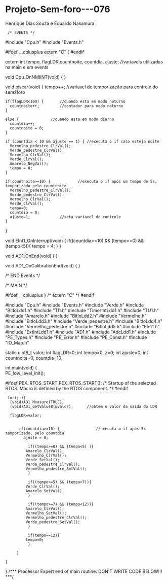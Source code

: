 # Projeto-Sem-foro---076
Henrique Dias Souza e Eduardo Nakamura

     /* EVENTS */

#include "Cpu.h"
#include "Events.h"

#ifdef __cplusplus
extern "C" {
#endif 

extern int tempo, flagLDR,countnoite, countdia, ajuste; //variaveis utilizadas na main e em events 


void Cpu_OnNMIINT(void)
{
}

void piscar(void)
{
	tempo++;			//variavel de temporização para controle do semáforo
	
	if(flagLDR<100) {		//quando esta em modo noturno 
	  countnoite++;			//contador para modo noturno
	} 
	
	else {				//quando esta em modo diurno
	  countdia++;
	  countnoite = 0;		
	}
	
	if (countdia < 10 && ajuste == 1) {	//executa o if caso esteja noite
	  Vermelho_pedestre_ClrVal();
	  Verde_pedestre_ClrVal();
	  Vermelho_ClrVal();
	  Verde_ClrVal(); 
	  Amarelo_NegVal();
	  tempo = 0;
	}
	
	if(countnoite>=10) {			//executa o if apos um tempo de 5s, temporizado pelo countnoite
	  Vermelho_pedestre_ClrVal();
	  Verde_pedestre_ClrVal();
	  Vermelho_ClrVal();
	  Verde_ClrVal(); 
	  tempo=0;
	  countdia = 0;
	  ajuste=1;				//seta variavel de controle
	} 

}

void EInt1_OnInterrupt(void)
{
	if((countdia>=10) && (tempo>=0) && (tempo<5)){
		tempo = 4;
	}
}

void AD1_OnEnd(void)
{
}

void AD1_OnCalibrationEnd(void)
{
}

/* END Events */


/*   MAIN   */

#ifdef __cplusplus
}  /* extern "C" */
#endif 

#include "Cpu.h"
#include "Events.h"
#include "Verde.h"
#include "BitIoLdd1.h"
#include "TI1.h"
#include "TimerIntLdd1.h"
#include "TU1.h"
#include "Amarelo.h"
#include "BitIoLdd2.h"
#include "Vermelho.h"
#include "BitIoLdd3.h"
#include "Verde_pedestre.h"
#include "BitIoLdd4.h"
#include "Vermelho_pedestre.h"
#include "BitIoLdd5.h"
#include "EInt1.h"
#include "ExtIntLdd1.h"
#include "AD1.h"
#include "AdcLdd1.h"
#include "PE_Types.h"
#include "PE_Error.h"
#include "PE_Const.h"
#include "IO_Map.h"

static uint8_t valor; 
int flagLDR=0;
int tempo=0, z=0; 
int ajuste=0;
int countnoite=0, countdia=10;

int main(void)
{	
  PE_low_level_init();

  #ifdef PEX_RTOS_START
    PEX_RTOS_START();                  /* Startup of the selected RTOS. Macro is defined by the RTOS component. */
  #endif
 
     for(;;){
	  (void)AD1_Measure(TRUE);
	  (void)AD1_GetValue8(&valor);		//obtem o valor da saida do LDR
		  
	  flagLDR=valor; 
		  
		
		  if(countdia>=10) {				//executa o if apos 5s temporizado, pelo countdia
		    ajuste = 0;
		    
		      if((tempo>=0) && (tempo<5) ){		
			 Amarelo_ClrVal();
			 Vermelho_ClrVal();
			 Verde_SetVal();
			 Verde_pedestre_ClrVal();
			 Vermelho_pedestre_SetVal();	      
		      }
			 	      
		      if((tempo>=5) && (tempo<7)){
			 Verde_ClrVal();
			 Amarelo_SetVal();
		      }
			 	      
		      if((tempo>=7) && (tempo<12)){
			 Amarelo_ClrVal();
			 Vermelho_SetVal();
			 Vermelho_pedestre_ClrVal();
			 Verde_pedestre_SetVal();	 	  	
		      }

		      if(tempo==12){
			 tempo=0;
		      }
 
		 }

    }
}
  /*** Processor Expert end of main routine. DON'T WRITE CODE BELOW!!! ***/

